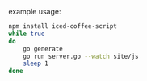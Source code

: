 example usage:

```sh
npm install iced-coffee-script
while true
do
    go generate
    go run server.go --watch site/js
    sleep 1
done
```
